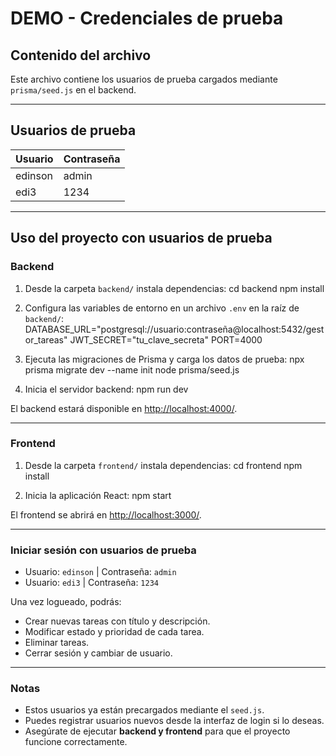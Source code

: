 # DEMO - Credenciales de prueba

## Contenido del archivo

Este archivo contiene los usuarios de prueba cargados mediante `prisma/seed.js` en el backend.

---

## Usuarios de prueba

| Usuario   | Contraseña |
|----------|------------|
| edinson  | admin      |
| edi3     | 1234       |

---

## Uso del proyecto con usuarios de prueba

### Backend

1. Desde la carpeta `backend/` instala dependencias:
cd backend
npm install

2. Configura las variables de entorno en un archivo `.env` en la raíz de `backend/`:
DATABASE_URL="postgresql://usuario:contraseña@localhost:5432/gestor_tareas"
JWT_SECRET="tu_clave_secreta"
PORT=4000

3. Ejecuta las migraciones de Prisma y carga los datos de prueba:
npx prisma migrate dev --name init
node prisma/seed.js

4. Inicia el servidor backend:
npm run dev

El backend estará disponible en [http://localhost:4000/](http://localhost:4000/).

---

### Frontend

1. Desde la carpeta `frontend/` instala dependencias:
cd frontend
npm install

2. Inicia la aplicación React:
npm start

El frontend se abrirá en [http://localhost:3000/](http://localhost:3000/).

---

### Iniciar sesión con usuarios de prueba

- Usuario: `edinson` | Contraseña: `admin`  
- Usuario: `edi3` | Contraseña: `1234`

Una vez logueado, podrás:

- Crear nuevas tareas con título y descripción.  
- Modificar estado y prioridad de cada tarea.  
- Eliminar tareas.  
- Cerrar sesión y cambiar de usuario.

---

### Notas

- Estos usuarios ya están precargados mediante el `seed.js`.  
- Puedes registrar usuarios nuevos desde la interfaz de login si lo deseas.  
- Asegúrate de ejecutar **backend y frontend** para que el proyecto funcione correctamente.
